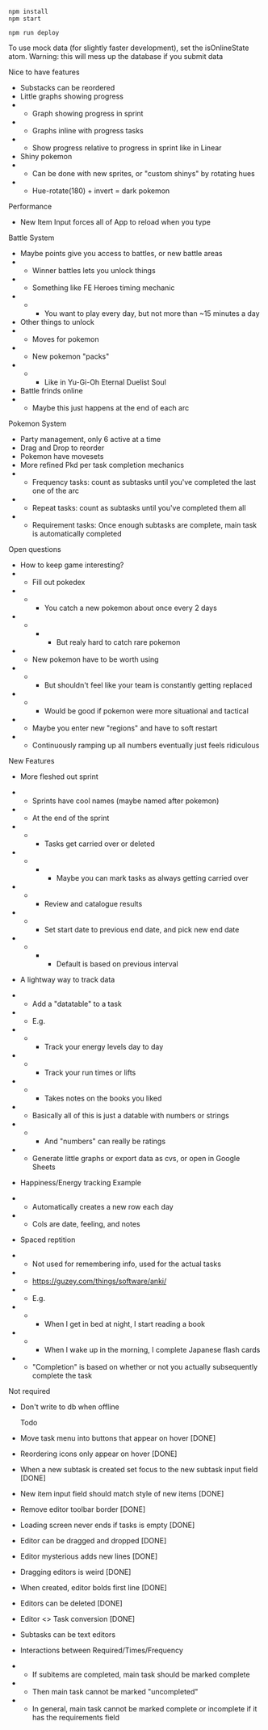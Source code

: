 ```
npm install
npm start
```

```
npm run deploy
```

To use mock data (for slightly faster development), set the isOnlineState atom.
Warning: this will mess up the database if you submit data

Nice to have features

- Substacks can be reordered
- Little graphs showing progress
- - Graph showing progress in sprint
- - Graphs inline with progress tasks
- - Show progress relative to progress in sprint like in Linear
- Shiny pokemon
- - Can be done with new sprites, or "custom shinys" by rotating hues
- - Hue-rotate(180) + invert = dark pokemon

Performance

- New Item Input forces all of App to reload when you type

Battle System

- Maybe points give you access to battles, or new battle areas
- - Winner battles lets you unlock things
- - Something like FE Heroes timing mechanic
- - - You want to play every day, but not more than ~15 minutes a day
- Other things to unlock
- - Moves for pokemon
- - New pokemon "packs"
- - - Like in Yu-Gi-Oh Eternal Duelist Soul
- Battle frinds online
- - Maybe this just happens at the end of each arc

Pokemon System

- Party management, only 6 active at a time
- Drag and Drop to reorder
- Pokemon have movesets
- More refined Pkd per task completion mechanics
- - Frequency tasks: count as subtasks until you've completed the last one of the arc
- - Repeat tasks: count as subtasks until you've completed them all
- - Requirement tasks: Once enough subtasks are complete, main task is automatically completed

Open questions

- How to keep game interesting?
- - Fill out pokedex
- - - You catch a new pokemon about once every 2 days
- - - - But realy hard to catch rare pokemon
- - New pokemon have to be worth using
- - - But shouldn't feel like your team is constantly getting replaced
- - - Would be good if pokemon were more situational and tactical
- - Maybe you enter new "regions" and have to soft restart
- - Continuously ramping up all numbers eventually just feels ridiculous

New Features

- More fleshed out sprint
- - Sprints have cool names (maybe named after pokemon)
- - At the end of the sprint
- - - Tasks get carried over or deleted
- - - - Maybe you can mark tasks as always getting carried over
- - - Review and catalogue results
- - - Set start date to previous end date, and pick new end date
- - - - Default is based on previous interval

- A lightway way to track data
- - Add a "datatable" to a task
- - E.g.
- - - Track your energy levels day to day
- - - Track your run times or lifts
- - - Takes notes on the books you liked
- - Basically all of this is just a datable with numbers or strings
- - - And "numbers" can really be ratings
- - Generate little graphs or export data as cvs, or open in Google Sheets
- Happiness/Energy tracking Example
- - Automatically creates a new row each day
- - Cols are date, feeling, and notes

- Spaced reptition
- - Not used for remembering info, used for the actual tasks
- - https://guzey.com/things/software/anki/
- - E.g.
- - - When I get in bed at night, I start reading a book
- - - When I wake up in the morning, I complete Japanese flash cards
- - "Completion" is based on whether or not you actually subsequently complete the task

Not required

- Don't write to db when offline

  Todo

- Move task menu into buttons that appear on hover [DONE]
- Reordering icons only appear on hover [DONE]
- When a new subtask is created set focus to the new subtask input field [DONE]
- New item input field should match style of new items [DONE]
- Remove editor toolbar border [DONE]
- Loading screen never ends if tasks is empty [DONE]
- Editor can be dragged and dropped [DONE]
- Editor mysterious adds new lines [DONE]
- Dragging editors is weird [DONE]
- When created, editor bolds first line [DONE]
- Editors can be deleted [DONE]
- Editor <> Task conversion [DONE]

- Subtasks can be text editors

- Interactions between Required/Times/Frequency
- - If subitems are completed, main task should be marked complete
- - Then main task cannot be marked "uncompleted"
- - In general, main task cannot be marked complete or incomplete if it has the requirements field
